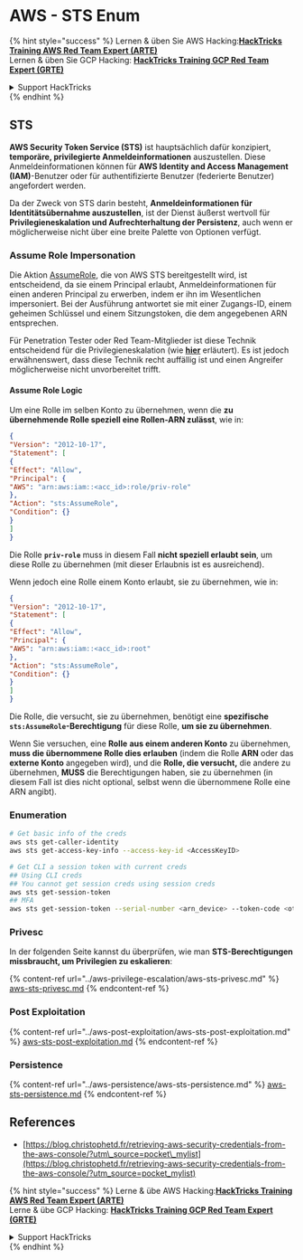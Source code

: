 # AWS - STS Enum

{% hint style="success" %}
Lernen & üben Sie AWS Hacking:<img src="../../../.gitbook/assets/image (1) (1) (1) (1).png" alt="" data-size="line">[**HackTricks Training AWS Red Team Expert (ARTE)**](https://training.hacktricks.xyz/courses/arte)<img src="../../../.gitbook/assets/image (1) (1) (1) (1).png" alt="" data-size="line">\
Lernen & üben Sie GCP Hacking: <img src="../../../.gitbook/assets/image (2) (1).png" alt="" data-size="line">[**HackTricks Training GCP Red Team Expert (GRTE)**<img src="../../../.gitbook/assets/image (2) (1).png" alt="" data-size="line">](https://training.hacktricks.xyz/courses/grte)

<details>

<summary>Support HackTricks</summary>

* Überprüfen Sie die [**Abonnementpläne**](https://github.com/sponsors/carlospolop)!
* **Treten Sie der** 💬 [**Discord-Gruppe**](https://discord.gg/hRep4RUj7f) oder der [**Telegram-Gruppe**](https://t.me/peass) bei oder **folgen** Sie uns auf **Twitter** 🐦 [**@hacktricks\_live**](https://twitter.com/hacktricks_live)**.**
* **Teilen Sie Hacking-Tricks, indem Sie PRs an die** [**HackTricks**](https://github.com/carlospolop/hacktricks) und [**HackTricks Cloud**](https://github.com/carlospolop/hacktricks-cloud) GitHub-Repos senden.

</details>
{% endhint %}

## STS

**AWS Security Token Service (STS)** ist hauptsächlich dafür konzipiert, **temporäre, privilegierte Anmeldeinformationen** auszustellen. Diese Anmeldeinformationen können für **AWS Identity and Access Management (IAM)**-Benutzer oder für authentifizierte Benutzer (federierte Benutzer) angefordert werden.

Da der Zweck von STS darin besteht, **Anmeldeinformationen für Identitätsübernahme auszustellen**, ist der Dienst äußerst wertvoll für **Privilegieneskalation und Aufrechterhaltung der Persistenz**, auch wenn er möglicherweise nicht über eine breite Palette von Optionen verfügt.

### Assume Role Impersonation

Die Aktion [AssumeRole](https://docs.aws.amazon.com/STS/latest/APIReference/API_AssumeRole.html), die von AWS STS bereitgestellt wird, ist entscheidend, da sie einem Principal erlaubt, Anmeldeinformationen für einen anderen Principal zu erwerben, indem er ihn im Wesentlichen impersoniert. Bei der Ausführung antwortet sie mit einer Zugangs-ID, einem geheimen Schlüssel und einem Sitzungstoken, die dem angegebenen ARN entsprechen.

Für Penetration Tester oder Red Team-Mitglieder ist diese Technik entscheidend für die Privilegieneskalation (wie [**hier**](../aws-privilege-escalation/aws-sts-privesc.md#sts-assumerole) erläutert). Es ist jedoch erwähnenswert, dass diese Technik recht auffällig ist und einen Angreifer möglicherweise nicht unvorbereitet trifft.

#### Assume Role Logic

Um eine Rolle im selben Konto zu übernehmen, wenn die **zu übernehmende Rolle speziell eine Rollen-ARN zulässt**, wie in:
```json
{
"Version": "2012-10-17",
"Statement": [
{
"Effect": "Allow",
"Principal": {
"AWS": "arn:aws:iam::<acc_id>:role/priv-role"
},
"Action": "sts:AssumeRole",
"Condition": {}
}
]
}
```
Die Rolle **`priv-role`** muss in diesem Fall **nicht speziell erlaubt sein**, um diese Rolle zu übernehmen (mit dieser Erlaubnis ist es ausreichend).

Wenn jedoch eine Rolle einem Konto erlaubt, sie zu übernehmen, wie in:
```json
{
"Version": "2012-10-17",
"Statement": [
{
"Effect": "Allow",
"Principal": {
"AWS": "arn:aws:iam::<acc_id>:root"
},
"Action": "sts:AssumeRole",
"Condition": {}
}
]
}
```
Die Rolle, die versucht, sie zu übernehmen, benötigt eine **spezifische `sts:AssumeRole`-Berechtigung** für diese Rolle, **um sie zu übernehmen**.

Wenn Sie versuchen, eine **Rolle** **aus einem anderen Konto** zu übernehmen, **muss die übernommene Rolle dies erlauben** (indem die Rolle **ARN** oder das **externe Konto** angegeben wird), und die **Rolle, die versucht,** die andere zu übernehmen, **MUSS** die Berechtigungen haben, sie zu übernehmen (in diesem Fall ist dies nicht optional, selbst wenn die übernommene Rolle eine ARN angibt).

### Enumeration
```bash
# Get basic info of the creds
aws sts get-caller-identity
aws sts get-access-key-info --access-key-id <AccessKeyID>

# Get CLI a session token with current creds
## Using CLI creds
## You cannot get session creds using session creds
aws sts get-session-token
## MFA
aws sts get-session-token --serial-number <arn_device> --token-code <otp_code>
```
### Privesc

In der folgenden Seite kannst du überprüfen, wie man **STS-Berechtigungen missbraucht, um Privilegien zu eskalieren**:

{% content-ref url="../aws-privilege-escalation/aws-sts-privesc.md" %}
[aws-sts-privesc.md](../aws-privilege-escalation/aws-sts-privesc.md)
{% endcontent-ref %}

### Post Exploitation

{% content-ref url="../aws-post-exploitation/aws-sts-post-exploitation.md" %}
[aws-sts-post-exploitation.md](../aws-post-exploitation/aws-sts-post-exploitation.md)
{% endcontent-ref %}

### Persistence

{% content-ref url="../aws-persistence/aws-sts-persistence.md" %}
[aws-sts-persistence.md](../aws-persistence/aws-sts-persistence.md)
{% endcontent-ref %}

## References

* [https://blog.christophetd.fr/retrieving-aws-security-credentials-from-the-aws-console/?utm\_source=pocket\_mylist](https://blog.christophetd.fr/retrieving-aws-security-credentials-from-the-aws-console/?utm_source=pocket_mylist)

{% hint style="success" %}
Lerne & übe AWS Hacking:<img src="../../../.gitbook/assets/image (1) (1) (1) (1).png" alt="" data-size="line">[**HackTricks Training AWS Red Team Expert (ARTE)**](https://training.hacktricks.xyz/courses/arte)<img src="../../../.gitbook/assets/image (1) (1) (1) (1).png" alt="" data-size="line">\
Lerne & übe GCP Hacking: <img src="../../../.gitbook/assets/image (2) (1).png" alt="" data-size="line">[**HackTricks Training GCP Red Team Expert (GRTE)**<img src="../../../.gitbook/assets/image (2) (1).png" alt="" data-size="line">](https://training.hacktricks.xyz/courses/grte)

<details>

<summary>Support HackTricks</summary>

* Überprüfe die [**Abonnementpläne**](https://github.com/sponsors/carlospolop)!
* **Tritt der** 💬 [**Discord-Gruppe**](https://discord.gg/hRep4RUj7f) oder der [**Telegram-Gruppe**](https://t.me/peass) bei oder **folge** uns auf **Twitter** 🐦 [**@hacktricks\_live**](https://twitter.com/hacktricks_live)**.**
* **Teile Hacking-Tricks, indem du PRs an die** [**HackTricks**](https://github.com/carlospolop/hacktricks) und [**HackTricks Cloud**](https://github.com/carlospolop/hacktricks-cloud) GitHub-Repos einreichst.

</details>
{% endhint %}
